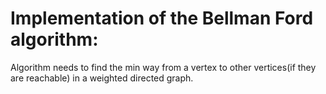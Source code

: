 # Implementation of the Bellman Ford algorithm:

Algorithm needs to find the min way from a vertex to other vertices(if they are reachable) in a weighted directed graph.
